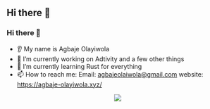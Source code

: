 ## Hi there 👋

### Hi there 👋
* 👂 My name is Agbaje Olayiwola
* 🔭 I’m currently working on Adtivity and a few other things
* 🌱 I’m currently learning Rust for everything
* 📫 How to reach me: Email: agbajeolaiwola@gmail.com website: https://agbaje-olayiwola.xyz/
<p align="center">
  <img src="https://capsule-render.vercel.app/api?text=Hey Everyone!🕹️&animation=fadeIn&type=waving&color=gradient&height=100"/>
</p>
